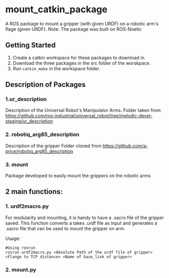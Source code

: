 # mount_catkin_package
A ROS package to mount a gripper (with given URDF) on a robotic arm's flage (given URDF). 
Note: The package was built on ROS-Noetic

## Getting Started
1. Create a catkin workspace for these packages to download in.
2. Download the three packages in the src folder of the worskpace.
3. Run `catkin_make` in the workspace folder.

## Description of Packages
### 1.ur_description
Description of the Universal Robot's Manipulator Arms.
Folder taken from https://github.com/ros-industrial/universal_robot/tree/melodic-devel-staging/ur_description
### 2. robotiq_arg85_description
Description of the gripper
Folder cloned from https://github.com/a-price/robotiq_arg85_description
### 3. mount
Package developed to easily mount the grippers on the robotic arms

## 2 main functions:
### 1. urdf2macro.py
For modularity and mounting, it is handy to have a .xacro file of the gripper saved.
This function converts a takes .urdf file as input and generates a .xacro file that can be used to mount the gripper on arm.

Usage:
```shell
#Using rosrun
rosrun urdf2macro.py <Absolute Path of the urdf file of gripper> <Flange to TCP distance> <Name of base_link of gripper>
```
### 2. mount.py

